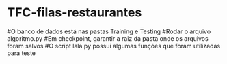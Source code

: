 # TFC-filas-restaurantes
#O banco de dados está nas pastas Training e Testing
#Rodar o arquivo algoritmo.py
#Em checkpoint, garantir a raiz da pasta onde os arquivos foram salvos
#O script lala.py possui algumas funções que foram utilizadas para teste
